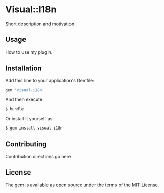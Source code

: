 # Visual::I18n
Short description and motivation.

## Usage
How to use my plugin.

## Installation
Add this line to your application's Gemfile:

```ruby
gem 'visual-i18n'
```

And then execute:
```bash
$ bundle
```

Or install it yourself as:
```bash
$ gem install visual-i18n
```

## Contributing
Contribution directions go here.

## License
The gem is available as open source under the terms of the [MIT License](http://opensource.org/licenses/MIT).
